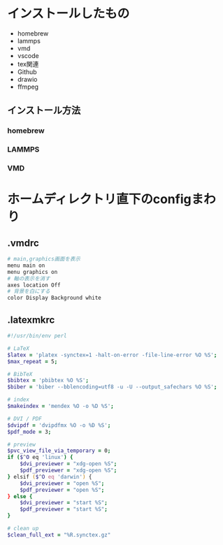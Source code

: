 
# インストールしたもの

- homebrew
- lammps
- vmd
- vscode
- tex関連
- Github
- drawio
- ffmpeg

## インストール方法

### homebrew


### LAMMPS


### VMD



# ホームディレクトリ直下のconfigまわり

## .vmdrc

```zsh
# main,graphics画面を表示
menu main on
menu graphics on
# 軸の表示を消す
axes location Off
# 背景を白にする
color Display Background white
```

## .latexmkrc

```zsh
#!/usr/bin/env perl

# LaTeX
$latex = 'platex -synctex=1 -halt-on-error -file-line-error %O %S';
$max_repeat = 5;

# BibTeX
$bibtex = 'pbibtex %O %S';
$biber = 'biber --bblencoding=utf8 -u -U --output_safechars %O %S';

# index
$makeindex = 'mendex %O -o %D %S';

# DVI / PDF
$dvipdf = 'dvipdfmx %O -o %D %S';
$pdf_mode = 3;

# preview
$pvc_view_file_via_temporary = 0;
if ($^O eq 'linux') {
    $dvi_previewer = "xdg-open %S";
    $pdf_previewer = "xdg-open %S";
} elsif ($^O eq 'darwin') {
    $dvi_previewer = "open %S";
    $pdf_previewer = "open %S";
} else {
    $dvi_previewer = "start %S";
    $pdf_previewer = "start %S";
}

# clean up
$clean_full_ext = "%R.synctex.gz"
```

## 